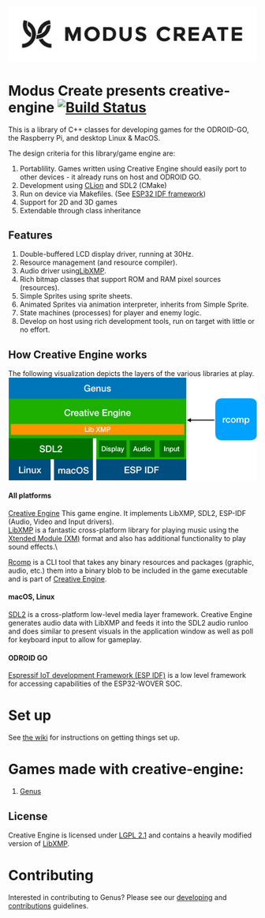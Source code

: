 [![Modus Create](./images/modus.logo.svg)](https://moduscreate.com)
# Modus Create presents creative-engine [![Build Status](https://ci.moduscreate.com/buildStatus/icon?job=ModusCreateOrg/genus/master&build=1)](https://ci.moduscreate.com/job/ModusCreateOrg/job/genus/job/master/1/)

This is a library of C++ classes for developing games for the ODROID-GO, the Raspberry Pi, and desktop Linux & MacOS.

The design criteria for this library/game engine are:

1) Portablility. Games written using Creative Engine should easily port to other devices - it already runs on host and ODROID GO.
2) Development using [CLion](https://www.jetbrains.com/clion/) and SDL2 (CMake)
3) Run on device via Makefiles. (See [ESP32 IDF framework]())
4) Support for 2D and 3D games
5) Extendable through class inheritance

## Features
1) Double-buffered LCD display driver, running at 30Hz.
2) Resource management (and resource compiler).
3) Audio driver using[LibXMP](http://xmp.sourceforge.net/).
3) Rich bitmap classes that support ROM and RAM pixel sources (resources).
4) Simple Sprites using sprite sheets.
5) Animated Sprites via animation interpreter, inherits from Simple Sprite.
6) State machines (processes) for player and enemy logic.
7) Develop on host using rich development tools, run on target with little or no effort.



## How Creative Engine works
The following visualization depicts the layers of the various libraries at play.
![genus-block-diagram](./readme-images/genus-block-diagram.jpg)

#### All platforms
[Creative Engine](https://github.com/ModusCreateOrg/creative-engine) This game engine. It implements LibXMP, SDL2, ESP-IDF (Audio, Video and Input drivers).\
[LibXMP](http://xmp.sourceforge.net/) is a fantastic cross-platform library for playing music using the [Xtended Module (XM)](https://en.wikipedia.org/wiki/XM_(file_format)) format and also has additional functionality to play sound effects.\

[Rcomp](https://github.com/ModusCreateOrg/creative-engine/blob/master/tools/rcomp.cpp) is a CLI tool that takes any binary resources and packages  (graphic, audio, etc.) them into a binary blob to be included in the game executable and is part of [Creative Engine](https://github.com/ModusCreateOrg/creative-engine).

#### macOS, Linux
[SDL2](https://www.libsdl.org/download-2) is a cross-platform low-level media layer framework. Creative Engine generates audio data with LibXMP and feeds it into the SDL2 audio runloo and does similar to present visuals in the application window as well as poll for keyboard input to allow for gameplay.

#### ODROID GO
[Espressif IoT development Framework (ESP IDF)](https://github.com/espressif/esp-idf) is a low level framework for accessing capabilities of the ESP32-WOVER SOC.




# Set up
See [the wiki](https://github.com/ModusCreateOrg/creative-engine/wiki) for instructions on getting things set up.

# Games made with creative-engine:
1) [Genus](https://github.com/ModusCreateOrg/genus)


## License
Creative Engine is licensed under [LGPL 2.1](./LICENSE) and contains a heavily modified version of [LibXMP](https://sourceforge.net/p/xmp/libxmp/ci/master/tree/README).

# Contributing
Interested in contributing to Genus? Please see our [developing](./DEVELOPING.md) and [contributions](./CONTRIBUTIONS.MD) guidelines. 
